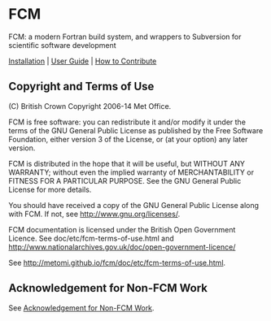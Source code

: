 # FCM

FCM: a modern Fortran build system,
and wrappers to Subversion for scientific software development

[Installation](http://metomi.github.io/fcm/doc/installation/) |
[User Guide](http://metomi.github.io/fcm/doc/user_guide/) |
[How to Contribute](CONTRIBUTING.md)

## Copyright and Terms of Use

(C) British Crown Copyright 2006-14 Met Office.

FCM is free software: you can redistribute it and/or modify
it under the terms of the GNU General Public License as published by
the Free Software Foundation, either version 3 of the License, or
(at your option) any later version.

FCM is distributed in the hope that it will be useful,
but WITHOUT ANY WARRANTY; without even the implied warranty of
MERCHANTABILITY or FITNESS FOR A PARTICULAR PURPOSE.  See the
GNU General Public License for more details.

You should have received a copy of the GNU General Public License
along with FCM. If not, see <http://www.gnu.org/licenses/>.

FCM documentation is licensed under the British Open Government
Licence. See doc/etc/fcm-terms-of-use.html and
<http://www.nationalarchives.gov.uk/doc/open-government-licence/>

See <http://metomi.github.io/fcm/doc/etc/fcm-terms-of-use.html>.

## Acknowledgement for Non-FCM Work

See [Acknowledgement for Non-FCM Work](ACKNOWLEDGEMENT.md).
